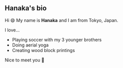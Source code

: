 ## Hanaka's bio

Hi :smile: My name is **Hanaka** and I am from Tokyo, Japan. 

I love...
- Playing soccer with my 3 younger brothers
- Doing aerial yoga
- Creating wood block printings 

Nice to meet you :wave:
